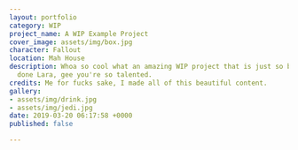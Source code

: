 ```yaml
---
layout: portfolio
category: WIP
project_name: A WIP Example Project
cover_image: assets/img/box.jpg
character: Fallout
location: Mah House
description: Whoa so cool what an amazing WIP project that is just so brilliant. Well
  done Lara, gee you're so talented.
credits: Me for fucks sake, I made all of this beautiful content.
gallery:
- assets/img/drink.jpg
- assets/img/jedi.jpg
date: 2019-03-20 06:17:58 +0000
published: false

---
```

